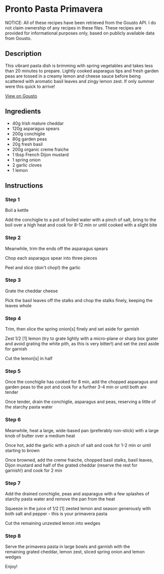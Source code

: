 # Pronto Pasta Primavera

NOTICE: All of these recipes have been retrieved from the Gousto API. I do not claim ownership of any recipes in these files. These recipes are provided for informational purposes only, based on publicly available data from Gousto.

## Description

This vibrant pasta dish is brimming with spring vegetables and takes less than 20 minutes to prepare. Lightly cooked asparagus tips and fresh garden peas are tossed in a creamy lemon and cheese sauce before being scattered with aromatic basil leaves and zingy lemon zest. If only summer were this quick to arrive!

[View on Gousto](https://www.gousto.co.uk/recipes/cookbook/pronto-pasta-primavera)

## Ingredients

- 40g Irish mature cheddar 
- 120g asparagus spears 
- 200g conchiglie
- 80g garden peas
- 20g fresh basil
- 200g organic creme fraiche
- 1 tbsp French Dijon mustard
- 1 spring onion
- 2 garlic cloves
- 1 lemon 

## Instructions


### Step 1

Boil a kettle


Add the conchiglie to a pot of boiled water with a pinch of salt, bring to the boil over a high heat and cook for 8-12 min or until cooked with a slight bite


### Step 2

Meanwhile, trim the ends off the asparagus spears


Chop each asparagus spear&nbsp;into three pieces


Peel and slice (don't chop!) the garlic


### Step 3

Grate the cheddar cheese


Pick the basil leaves off the&nbsp;stalks and chop the stalks finely, keeping the leaves whole&nbsp;


### Step 4

Trim, then slice the spring onion<span class="text-danger">[s]</span> finely and set aside for garnish


Zest 1/2&nbsp;<span class="text-danger">[1]</span> lemon (try to grate lightly with a micro-plane or sharp box grater and avoid grating the white pith, as this is very bitter!) and set the zest aside for garnish


Cut the lemon<span class="text-danger">[s]</span> in half


### Step 5

Once the conchiglie&nbsp;has cooked for 8 min, add the chopped asparagus&nbsp;and garden&nbsp;peas to the pot and cook for a further 3-4 min or until both are tender&nbsp;


Once tender, drain the conchiglie, asparagus and peas, reserving a little&nbsp;of the starchy pasta water


### Step 6

Meanwhile, heat a large, wide-based pan (preferably non-stick) with a&nbsp;large knob of butter over a medium heat


Once hot, add the garlic&nbsp;with a pinch of salt and cook for 1-2 min or until starting to brown


Once browned, add the creme fraiche, chopped basil stalks, basil leaves, Dijon mustard and half of the grated cheddar (reserve the rest for garnish!)&nbsp;and cook for 2 min


### Step 7

Add the drained conchiglie, peas and asparagus with a few splashes of starchy pasta water and remove the pan from the heat


Squeeze in the juice of 1/2&nbsp;<span class="text-danger">[1]</span> zested&nbsp;lemon&nbsp;and season generously with both salt and pepper - this is your primavera pasta&nbsp;


Cut the remaining unzested&nbsp;lemon into wedges

### Step 8

Serve the primavera pasta&nbsp;in large bowls and garnish with the remaining&nbsp;grated cheddar, lemon zest, sliced spring onion and lemon wedges


Enjoy!

